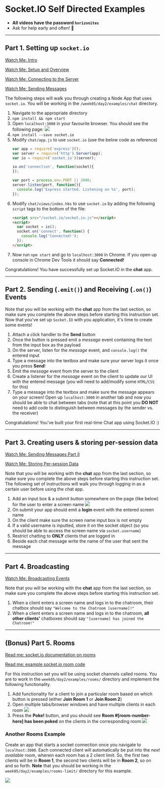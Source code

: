 # Socket.IO Self Directed Examples

- **All videos have the password `horizonites`**
- Ask for help early and often! 🙋

---

## Part 1. Setting up `socket.io`

[Watch Me: Intro](https://vimeo.com/album/4654220/video/223158984)

[Watch Me: Setup and Overview](https://vimeo.com/album/4654220/video/223159130)

[Watch Me: Connecting to the Server](https://vimeo.com/223159315)

[Watch Me: Sending Messages](https://vimeo.com/album/4654220/video/223229132)



The following steps will walk you through creating a Node App that uses `socket.io`. You will be working in the `/week05/day2/examples/chat` directory.

1. Navigate to the appropriate directory
1. `npm install && npm start`
1. Open `localhost:3000` in your favourite browser. You should see the following page:
    ![](./img/socketIO_index.png)
1. `npm install --save socket.io`
1. Modify `chat/app.js` to use `socket.io` (use the below code as reference)
    ```js
	var app = require('express')();
    var server = require('http').Server(app);
    var io = require('socket.io')(server);
    
    io.on('connection', function(socket){
    });
    
    var port = process.env.PORT || 3000;
    server.listen(port, function(){
      console.log('Express started. Listening on %s', port);
    });
    ```
1. Modify `chat/views/index.hbs` to use `socket.io` by adding the following `script` tags to the bottom of the file:
    ```html
	<script src="/socket.io/socket.io.js"></script>
	<script>
	  var socket = io();
	  socket.on('connect', function() {
	    console.log('Connected!');
      });
	</script>
	```
1. Now run `npm start` and go to `localhost:3000` in Chrome. If you open up console in Chrome Dev Tools it should say __Connected!__

Congratulations! You have successfully set up Socket.IO in the __chat__ app.

---

## Part 2. Sending (`.emit()`) and Receiving (`.on()`) Events

Note that you will be working with the __chat__ app from the last section, so make sure you complete the above steps before starting this instruction set. Now that you've set up `Socket.IO` with you application, it's time to create some events!

1. Attach a click handler to the __Send__ button
1. Once the button is pressed emit a _message_ event containing the text from the input box as the payload
1. On the server, listen for the _message_ event, and `console.log()` the entered input
1. Type a message into the textbox and make sure your server logs it once you press __Send__!
1. Emit the _message_ event from the server to the client
1. Create a listener for the _message_ event on the client to update our UI with the entered message (you will need to add/modify some `HTML`/`CSS` for this)
1. Type a message into the textbox and make sure the message appears on your screen! Open up `localhost:3000` in another tab and now you should be able to chat between tabs (note that at this point you __DO NOT__ need to add code to distinguish between messages by the sender vs. the receiver)

Congratulations! You've built your first real-time Chat app using Socket.IO :)

---

## Part 3. Creating users & storing per-session data

[Watch Me: Sending Messages Part II](https://vimeo.com/album/4654220/video/223162993)

[Watch Me: Storing Per-session Data](https://vimeo.com/album/4654220/video/223162788)

Note that you will be working with the __chat__ app from the last section, so make sure you complete the above steps before starting this instruction set. The following set of instructions will walk you through logging in as a certain user before using the chat app.

1. Add an input box & a submit button somewhere on the page (like below) for the user to enter a screen name
    ![](./img/socketIO_username.png)
1. On submit your app should emit a __login__ event with the entered screen name
1. On the client make sure the screen name input box is not empty
1. If a valid username is inputted, store it on the socket object (so you should be able to access the screen name via `socket.username`)
1. Restrict chatting to __ONLY__ clients that are logged in
1. Beside each chat message write the name of the user that sent the message

---

## Part 4. Broadcasting

[Watch Me: Broadcasting Events](https://vimeo.com/album/4654220/video/223162842)

Note that you will be working with the __chat__ app from the last section, so make sure you complete the above steps before starting this instruction set.

1. When a client enters a screen name and logs in to the chatroom, their chatbox should say `"Welcome to the Chatroom [username]!"`
1. When a client enters a screen name and logs in to the chatroom, __all other clients'__ chatboxes should say `"[username] has joined the Chatroom!"`

---

## (Bonus) Part 5. Rooms

[Read me: socket.io documentation on rooms](https://socket.io/docs/rooms-and-namespaces/)

[Read me: example socket.io room code](https://gist.github.com/crtr0/2896891)

For this instruction set you will be using socket channels called rooms. You are to work in the `week05/day2/examples/rooms/` directory and implement the following functionality.

1. Add functionality for a client to join a particular room based on which button is pressed (either __Join Room 1__ or __Join Room 2__)
1. Open multiple tabs/browser windows and have multiple clients in each room
    ![](./img/socketIO_rooms_welcome.png)
1. Press the __Poke!__ button, and you should see __Room #[room-number-here] has been poked__ on the clients in the corresponding room
    ![](./img/socketIO_rooms_poked.png)

### Another Rooms Example

Create an app that starts a socket connection once you navigate to `localhost:3000`. Each connected client will automatically be put into the _next available_ room, wherein each room has a 2 client limit. So, the first two clients will be in __Room 1__, the second two clients will be in __Room 2__, so on and so forth. __Note__ that you should be working in the `week05/day2/examples/rooms-limit/` directory for this example.

![](./img/socketIO_rooms_limit.png)
